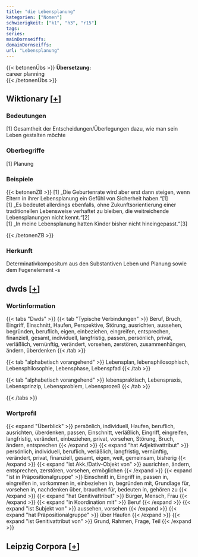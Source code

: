 ```yaml
---
title: "die Lebensplanung"
kategorien: ["Nomen"]
schwierigkeit: ["k1", "h3", "r15"]
tags:
series:
mainDornseiffs:
domainDornseiffs:
url: "Lebensplanung"
---
```


{{< betonenÜbs >}}
**Übersetzung:**  
career planning  
{{< /betonenÜbs >}}

## Wiktionary [[+](https://de.wiktionary.org/wiki/Lebensplanung)]

### Bedeutungen
[1] Gesamtheit der Entscheidungen/Überlegungen dazu, wie man sein Leben gestalten möchte  

### Oberbegriffe
[1] Planung  

### Beispiele
{{< betonenZB >}}
[1] „Die Geburtenrate wird aber erst dann steigen, wenn Eltern in ihrer Lebensplanung ein Gefühl von Sicherheit haben.“[1]  
[1] „Es bedeutet allerdings ebenfalls, ohne Zukunftsorientierung einer traditionellen Lebensweise verhaftet zu bleiben, die weitreichende Lebensplanungen nicht kennt.“[2]  
[1] „In meine Lebensplanung hatten Kinder bisher nicht hineingepasst.“[3]  

{{< /betonenZB >}}
### Herkunft
Determinativkompositum aus den Substantiven Leben und Planung sowie dem Fugenelement -s  



## dwds [[+](https://www.dwds.de/wb/Lebensplanung)]

### Wortinformation
{{< tabs "Dwds" >}}
{{< tab "Typische Verbindungen" >}}
Beruf, Bruch, Eingriff, Einschnitt, Haufen, Perspektive, Störung, ausrichten, aussehen, begründen, beruflich, eigen, einbeziehen, eingreifen, entsprechen, finanziell, gesamt, individuell, langfristig, passen, persönlich, privat, verläßlich, vernünftig, verändert, vorsehen, zerstören, zusammenhängen, ändern, überdenken
{{< /tab >}}

{{< tab "alphabetisch vorangehend" >}}
Lebensplan, lebensphilosophisch, Lebensphilosophie, Lebensphase, Lebenspfad
{{< /tab >}}

{{< tab "alphabetisch vorangehend" >}}
lebenspraktisch, Lebenspraxis, Lebensprinzip, Lebensproblem, Lebensprozeß
{{< /tab >}}

{{< /tabs >}}

### Wortprofil
{{< expand "Überblick" >}} persönlich, individuell, Haufen, beruflich, ausrichten, überdenken, passen, Einschnitt, verläßlich, Eingriff, eingreifen, langfristig, verändert, einbeziehen, privat, vorsehen, Störung, Bruch, ändern, entsprechen {{< /expand >}}
{{< expand "hat Adjektivattribut" >}} persönlich, individuell, beruflich, verläßlich, langfristig, vernünftig, verändert, privat, finanziell, gesamt, eigen, weit, gemeinsam, bisherig {{< /expand >}}
{{< expand "ist Akk./Dativ-Objekt von" >}} ausrichten, ändern, entsprechen, zerstören, vorsehen, ermöglichen {{< /expand >}}
{{< expand "ist in Präpositionalgruppe" >}} Einschnitt in, Eingriff in, passen in, eingreifen in, vorkommen in, einbeziehen in, begründen mit, Grundlage für, vorsehen in, nachdenken über, brauchen für, bedeuten in, gehören zu {{< /expand >}}
{{< expand "hat Genitivattribut" >}} Bürger, Mensch, Frau {{< /expand >}}
{{< expand "in Koordination mit" >}} Beruf {{< /expand >}}
{{< expand "ist Subjekt von" >}} aussehen, vorsehen {{< /expand >}}
{{< expand "hat Präpositionalgruppe" >}} über Haufen {{< /expand >}}
{{< expand "ist Genitivattribut von" >}} Grund, Rahmen, Frage, Teil {{< /expand >}}

## Leipzig Corpora [[+](https://corpora.uni-leipzig.de/en/res?word=Lebensplanung&corpusId=deu_newscrawl-public_2018)]

